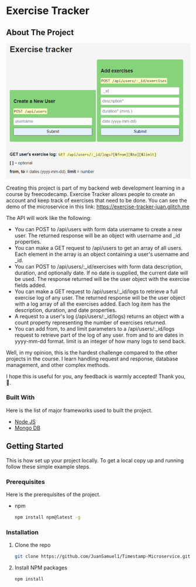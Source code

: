 # Exercise Tracker
<!-- ABOUT THE PROJECT -->
## About The Project

![project screenshot](https://github.com/JuanSamuel1/Exercise-Tracker/blob/main/exercise-tracker.PNG)

Creating this project is part of my backend web development learning in a course by freecodecamp. Exercise Tracker allows people to create an account and keep track of exercises that need to be done.
You can see the demo of the microservice in this link: https://exercise-tracker-juan.glitch.me

The API will work like the following:
* You can POST to /api/users with form data username to create a new user. The returned response will be an object with username and _id properties.
* You can make a GET request to /api/users to get an array of all users. Each element in the array is an object containing a user's username and _id.
* You can POST to /api/users/:_id/exercises with form data description, duration, and optionally date. If no date is supplied, the current date will be used. The response returned will be the user object with the exercise fields added.
* You can make a GET request to /api/users/:_id/logs to retrieve a full exercise log of any user. The returned response will be the user object with a log array of all the exercises added. Each log item has the description, duration, and date properties.
* A request to a user's log (/api/users/:_id/logs) returns an object with a count property representing the number of exercises returned.
* You can add from, to and limit parameters to a /api/users/:_id/logs request to retrieve part of the log of any user. from and to are dates in yyyy-mm-dd format. limit is an integer of how many logs to send back.

Well, in my opinion, this is the hardest challenge compared to the other projects in the course. I learn handling request and response, database management, and other complex methods.

I hope this is useful for you, any feedback is warmly accepted! Thank you, 🤟.

### Built With

Here is the list of major frameworks used to built the project.
* [Node JS](https://nodejs.org/en/)
* [Mongo DB](https://www.mongodb.com/)

<!-- GETTING STARTED -->
## Getting Started

This is how set up your project locally.
To get a local copy up and running follow these simple example steps.

### Prerequisites

Here is the prerequisites of the project.
* npm
  ```sh
  npm install npm@latest -g
  ```

### Installation

1. Clone the repo
   ```sh
   git clone https://github.com/JuanSamuel1/Timestamp-Microservice.git
   ```
2. Install NPM packages
   ```sh
   npm install
   ```

